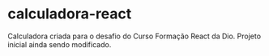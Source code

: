 # calculadora-react


Calculadora criada para o desafio do Curso Formação React da Dio. 
Projeto inicial ainda sendo modificado.
